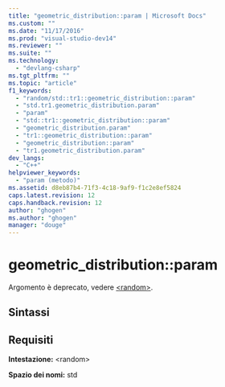 ```yaml
---
title: "geometric_distribution::param | Microsoft Docs"
ms.custom: ""
ms.date: "11/17/2016"
ms.prod: "visual-studio-dev14"
ms.reviewer: ""
ms.suite: ""
ms.technology: 
  - "devlang-csharp"
ms.tgt_pltfrm: ""
ms.topic: "article"
f1_keywords: 
  - "random/std::tr1::geometric_distribution::param"
  - "std.tr1.geometric_distribution.param"
  - "param"
  - "std::tr1::geometric_distribution::param"
  - "geometric_distribution.param"
  - "tr1::geometric_distribution::param"
  - "geometric_distribution::param"
  - "tr1.geometric_distribution.param"
dev_langs: 
  - "C++"
helpviewer_keywords: 
  - "param (metodo)"
ms.assetid: d8eb87b4-71f3-4c18-9af9-f1c2e8ef5824
caps.latest.revision: 12
caps.handback.revision: 12
author: "ghogen"
ms.author: "ghogen"
manager: "douge"
---
```

# geometric_distribution::param
Argomento è deprecato, vedere [\<random\>](../Topic/%3Crandom%3E.md).  
  
## Sintassi  
  
## Requisiti  
 **Intestazione:** \<random\>  
  
 **Spazio dei nomi:** std